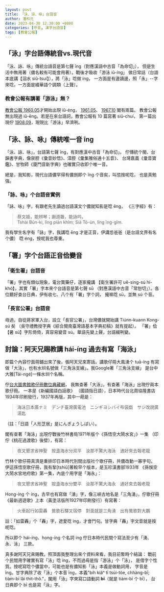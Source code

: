 ```yaml
---
layout: post
title: 「泳、詠、咏」台語音
author: 潘科元
date: 2023-04-30 12:30:00 +0800
categories: [呼音, 漢字台語音]
tags: [教會公報]
---
```


## 「泳」字台語傳統音vs.現代音

「泳、詠、咏」傳統台語音是第七聲 īng（對應漢語中古音「為命切」），
但是生活中無用著（儂名較有可能會用著）。戰後才吸收「游泳 iû-íng」
做日常話（台語本底講【泅水 siû-tsuí】），將「泳」唸做 íng，
一方面是有邊讀邊，照「永」--字來唸，一方面是綴華語个調類（上聲）。

### 教會公報有講著「游泳」無？

[教會公報 1960.05]( http://minhakka.ling.sinica.edu.tw/bkg/ke-si/khoann-chheh.php?chheh=1&hioh=198923&thau=3461847&tng=1&gi_gian=hoa)才開始出現 iû-éng，
[1961.05](http://minhakka.ling.sinica.edu.tw/bkg/ke-si/khoann-chheh.php?chheh=1&hioh=200888&thau=4321848&tng=1&gi_gian=hoa)、
[1967.10](http://minhakka.ling.sinica.edu.tw/bkg/ke-si/khoann-chheh.php?chheh=1&hioh=205051&thau=6192499&tng=1&gi_gian=hoa) 閣有兩篇。
教會公報無出現過 iû-ēng。若是在來台語詞，教會公報有 10 篇寫著 siû-chuí，
第一篇出現佇 [1908.09](http://minhakka.ling.sinica.edu.tw/bkg/ke-si/khoann-chheh.php?chheh=1&hioh=193757&thau=1095435&tng=1&gi_gian=hoa)，現現比「游泳」早濟咧。

## 「泳、詠、咏」傳統唯一音 īng

「泳、詠、咏」，台語第七聲 īng，有對應漢中古音「為命切」。
佇傳統个閩、台韻書字典，像泉腔《彙音妙悟》、漳腔《彙集雅俗通十五音》、
台灣嘉義《彙音寶鑑》、甘牧師《廈門音新字典》也確實只收即个唯一音。

總是，我知影，現代台語儂罕得有儂捌即个 īng 个音矣，叫怹按呢唸，
也是真勉強。

### 「詠、咏」个台語音實例

「詠、咏」字，有跟老先生讀過台語漢文个儂就知影是唸 ēng，
《三字經》有：

> 蔡文姬，能辨琴；謝道韞，能詠吟。  
> Tshài Bûn-ki, lîng piān khîm; Siā Tō-ùn, lîng īng-gîm.  

我有學生名字有「詠」字，我講唸 ēng 才是正音，伊講怹爸爸（是台語文界有名个儂）
唸 éng，按呢我也尊重。

## 「署」字个台語正音佮變音
### 「衛生署」台語音

「署」字也有類似現象，電台賣藥仔，逐家攏講
【衛生署許可 uē-sing-sú hí-khó】，其實「署」字本來个台語音是第七聲 sū
（對應漢語中古音「常恕切」）。各位聽好查台日典，伊有收七、八个有「署」字个詞，
攏嘛唸 sū，並無 sú 个音。

### 「長官公署」台語音

毋過，自從蔣家軍入台，設立「長官公署」，台灣儂就開始講 Tiúnn-kuann Kong-sú 矣
（吳守禮教授字典《綜合閩南臺灣語基本字典初稿》就有提起）。
「署」佮【暑 sú】字形倚倚，真容易變音 sú。華語先變上聲，台語綴咧變。

## 討論：阿天兄賜教講 hái-íng 過去有寫「海泳」

即篇个內容佇面冊鋪出來了後，張阿天兄來寄話，講歌仔冊大風湧个 tuā-íng
有寫做「大泳」，也有水圳名號做「三角泳支線」。我Google著「三角泳支線」
是台中大雅\[Tāi-ngé\]一條水圳个名稱。

佇[台大圖書館歌仔冊數位典藏網](https://dl.lib.ntu.edu.tw/s/kua-a-tsheh/kua-a-tsheh-search?q=)，
我無查著「大泳」，有查著「海泳」出現佇兩本歌仔冊。 一本是《新編國語白話歌》
（國語指日語），日本時代台北周協隆書店1934年印刷發行，1937年再版，其中一葩是：

> 海泳日本廣ナミ　デンチ臺灣廣電池　ニンギヨシバイ布袋戱　サジ改說廣湯匙

（註：「日語「人形芝居」是にんぎょうしばい）。

閣有查著「海泳」出現佇戰後竹林書局1971年版个《孫悟空大鬧水宮」》一集
（印佇《桃花過渡歌》後壁），有寫：

> 夜叉懇求省神聖　按盞海水分双平　汝那不驚大海泳　通好來去報老龍

竹林个歌仔冊真濟是重排印日本時代別間出版社个歌仔冊，共儂改動一寡字句。
伊這孫悟空歌仔冊，我有揫\[tshiû\]著較早个版本，是玉珍漢書部1933年
《孫悞空大鬧水宮地府歌》第一集，內底个用字是「海永」：

> 夜叉懇求省神聖　按盞海水分雙平　汝那不驚大海永　通好來去報老龍

Hong-íng 个 íng，古早也有寫做「湧」字，像三峽古地名是「三角湧」，佇歌仔冊
《最新週遊歌》上本（黃塗活版所1927年印刷發行）有寫著：

> 火車起行如雷轟　鶯歌石驛又宿停　對面就是三角湧　出有鶯歌對大鵬

註：「如雷轟」个「轟」字，遮愛唸 ing，才會鬥句。甘字典「轟」字文音就是按呢唸。

所以即个 hái-íng、hong-íng 个名詞 íng 佇日本時代民間个寫法至少有「湧、永、泳」
三款。

真多謝阿天兄來賜教。照頂面我整理出來个資料來看，我目前暫時个結論：
戰前个民間用字確實有寫「泳」唸 íng，不而過毋是指「游泳」个「泳」，
是借字个性質。按呢寫唸个儂當中，可能也是有儂知影「泳」本義是做動詞用，
字音是 īng。甘字典除了收「泳」个本音 īng，本義"bih kiâⁿ tī tsúi-tóe, chhàng-bī;
 tiàm-bī lâi thit-thô."，閣用「泳」字來寫口語動詞 **bī**（就是 tiàm-bī 个 bī），
台日典即个 bī 也是寫「泳」字。
